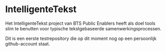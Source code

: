 # IntelligenteTekst
Het IntelligenteTekst project van BTS Public Enablers heeft als doel tools slim te benutten voor typische tekstgebaseerde samenwerkingsprocessen. 

Dit is een eerste testrepository die op dit moment nog op een persoonlijk github-account staat.
